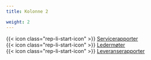 ```yaml
---
title: Kolonne 2

weight: 2
---
```


{{< icon class="rep-li-start-icon" >}} [Servicerapporter](https://digdir.sharepoint.com/sites/DigdirDGT/Delte%20dokumenter/Forms/AllItems.aspx?id=%2Fsites%2FDigdirDGT%2FDelte%20dokumenter%2FServicerapporter%20Altinn%2F2022%2FAltinn%20sentralforvaltning%20servicerapport%20%2D%202022%2003%20Mars%2Epdf&parent=%2Fsites%2FDigdirDGT%2FDelte%20dokumenter%2FServicerapporter%20Altinn%2F2022)  
{{< icon class="rep-li-start-icon" >}} [Ledermøter](https://digdir.sharepoint.com/sites/DigdirDGT/Delte%20dokumenter/Forms/AllItems.aspx?csf=1&web=1&e=4nbQtT&cid=cec10d81%2D618a%2D4508%2D81fe%2D0b98f0e0ff5e&RootFolder=%2Fsites%2FDigdirDGT%2FDelte%20dokumenter%2FLederlaget%20DGT&FolderCTID=0x0120004EA8294F9ADB674FAAB36A65F01170FF)  
{{< icon class="rep-li-start-icon" >}} [Leveranserapporter]()
